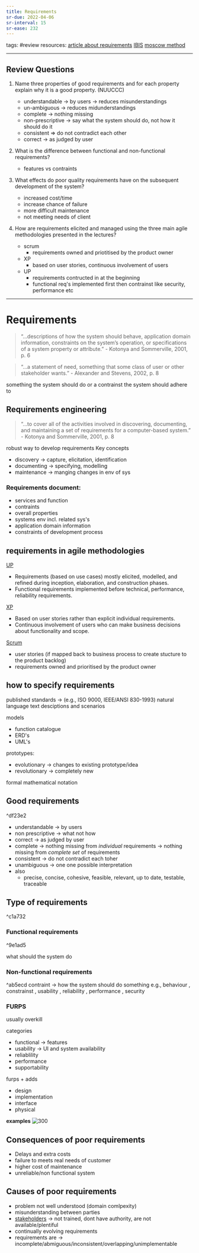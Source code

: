 ```yaml
---
title: Requirements
sr-due: 2022-04-06
sr-interval: 15
sr-ease: 232
---
```


tags: #review
resources: 
[article about requirements](https://sceweb.uhcl.edu/helm/RationalUnifiedProcess/process/workflow/requirem/co_req.htm#Reliability)
[IBIS](https://en.wikipedia.org/wiki/Issue-based_information_system)
[moscow method](https://en.wikipedia.org/wiki/MoSCoW_method)

---
## Review Questions

1. Name three properties of good requirements and for each property explain why it is a good property. (NUUCCC)
	- understandable -> by users -> reduces misunderstandings
	- un-ambiguous -> reduces midunderstandings
	- complete -> nothing missing
	- non-prescriptive -> say what the system should do, not how it should do it
	- consistent => do not contradict each other
	- correct -> as judged by user
	
2. What is the difference between functional and non-functional requirements? 
	- features vs contraints
	
3. What effects do poor quality requirements have on the subsequent development of the system? 
	- increased cost/time
	- increase chance of failure
	- more difficult maintenance
	- not meeting needs of client
	
4. How are requirements elicited and managed using the three main agile methodologies presented in the lectures?
	- scrum
		- requirements owned and priotitised by the product owner
	- XP
		- based on user stories, continuous involvement of users
	- UP
		- requirements contructed in at the beginning
		- functional req's implemented first then contrainst like security, performance etc
___
# Requirements
> “…descriptions of how the system should behave, application domain information, constraints on the system’s operation, or specifications of a system property or attribute.”  - Kotonya and Sommerville, 2001, p. 6

> “…a statement of need, something that some class of user or other stakeholder wants.” - Alexander and Stevens, 2002, p. 8

something the system should do or a contrainst the system should adhere to

## Requirements engineering
> “…to cover all of the activities involved in discovering, documenting, and maintaining a set of requirements for a computer-based system.” - Kotonya and Sommerville, 2001, p. 8

robust way to develop requirements
Key concepts
- discovery -> capture, elicitation, identification
- documenting -> specifying, modelling
- maintenance -> manging changes in env of sys

### Requirements document:
- services and function
- contraints
- overall properties
- systems env incl. related sys's
- application domain information
- constraints of development process

## requirements in agile methodologies
[UP](out/notes/agile-development.md#^e2bc0b)
- Requirements (based on use cases) mostly elicited, modelled, and refined during inception, elaboration, and construction phases.
- Functional requirements implemented before technical, performance, reliability requirements.

[XP](out/notes/agile-development.md#^e9fd09)
- Based on user stories rather than explicit individual requirements.
- Continuous involvement of users who can make business decisions about functionality and scope.

[Scrum](out/notes/agile-development.md#^4ddbdc)
- user stories (if mapped back to business process to create stucture to the product backlog)
- requirements owned and prioritised by the product owner

## how to specify requirements
published standards -> (e.g., ISO 9000, IEEE/ANSI 830-1993)
natural language text desciptions and scenarios

models 
- function catalogue
- ERD's
- UML's

prototypes: 
- evolutionary -> changes to existing prototype/idea
- revolutionary -> completely new

formal mathematical notation

## Good requirements 
^df23e2
- understandable -> by users
- non prescriptive -> what not how
- correct -> as judged by user
- complete  -> nothing missing from _individual_ requirements
					-> nothing missing from _complete set_ of requirements
- consistent -> do not contradict each toher
- unambiguous -> one one possible interpretation
- also
	- precise, concise, cohesive, feasible, relevant, up to date, testable, traceable

## Type of requirements

^c1a732
### Functional requirements

^9e1ad5

what should the system do

### Non-functional requirements

^ab5ecd
contraint -> how the system should do something
e.g., behaviour , constrainst , usability , reliability , performance , security

### FURPS
usually overkill

categories
- functional -> features
- usability -> UI and system availability
- reliablility
- performance
- supportability

furps + adds
- design
- implementation
- interface
- physical

**examples**
![300](None)

## Consequences of poor requirements
- Delays and extra costs
- failure to meets real needs of customer
- higher cost of maintenance
- unreliable/non functional system

## Causes of poor requirements
- problem not well understood (domain comlpexity)
- misunderstanding between parties
- [stakeholders](out/notes/stakeholders.md) -> not trained, dont have authority, are not available/plentiful
- continually evolving requirements
- requirements are -> incomplete/abmiguous/inconsistent/overlapping/unimplementable